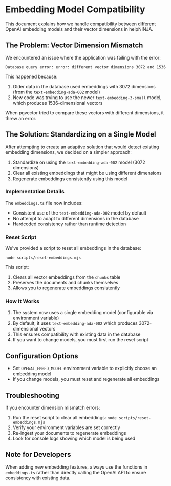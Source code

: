 # Embedding Model Compatibility

This document explains how we handle compatibility between different OpenAI embedding models and their vector dimensions in helpNINJA.

## The Problem: Vector Dimension Mismatch

We encountered an issue where the application was failing with the error:

```
Database query error: error: different vector dimensions 3072 and 1536
```

This happened because:

1. Older data in the database used embeddings with 3072 dimensions (from the `text-embedding-ada-002` model)
2. New code was trying to use the newer `text-embedding-3-small` model, which produces 1536-dimensional vectors

When pgvector tried to compare these vectors with different dimensions, it threw an error.

## The Solution: Standardizing on a Single Model

After attempting to create an adaptive solution that would detect existing embedding dimensions, we decided on a simpler approach:

1. Standardize on using the `text-embedding-ada-002` model (3072 dimensions)
2. Clear all existing embeddings that might be using different dimensions
3. Regenerate embeddings consistently using this model

### Implementation Details

The `embeddings.ts` file now includes:

- Consistent use of the `text-embedding-ada-002` model by default
- No attempt to adapt to different dimensions in the database
- Hardcoded consistency rather than runtime detection

### Reset Script

We've provided a script to reset all embeddings in the database:

```
node scripts/reset-embeddings.mjs
```

This script:
1. Clears all vector embeddings from the `chunks` table
2. Preserves the documents and chunks themselves
3. Allows you to regenerate embeddings consistently

### How It Works

1. The system now uses a single embedding model (configurable via environment variable)
2. By default, it uses `text-embedding-ada-002` which produces 3072-dimensional vectors
3. This ensures compatibility with existing data in the database
4. If you want to change models, you must first run the reset script

## Configuration Options

- Set `OPENAI_EMBED_MODEL` environment variable to explicitly choose an embedding model
- If you change models, you must reset and regenerate all embeddings

## Troubleshooting

If you encounter dimension mismatch errors:

1. Run the reset script to clear all embeddings: `node scripts/reset-embeddings.mjs`
2. Verify your environment variables are set correctly
3. Re-ingest your documents to regenerate embeddings
4. Look for console logs showing which model is being used

## Note for Developers

When adding new embedding features, always use the functions in `embeddings.ts` rather than directly calling the OpenAI API to ensure consistency with existing data.
